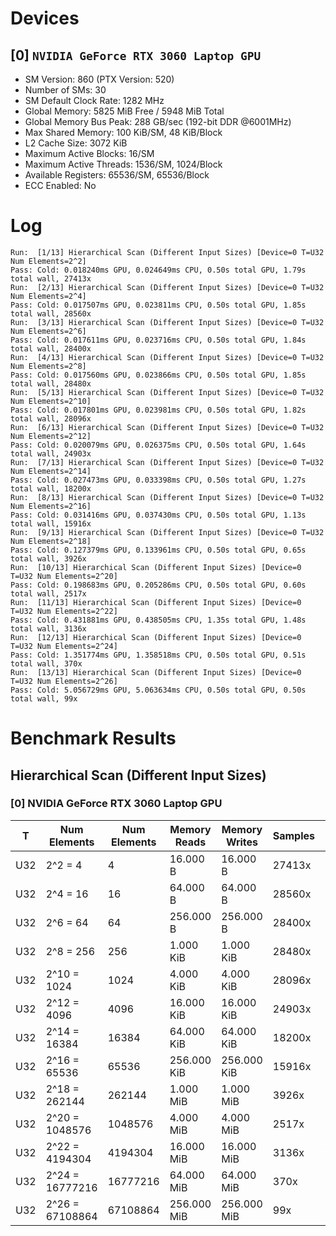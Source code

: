 # Devices

## [0] `NVIDIA GeForce RTX 3060 Laptop GPU`
* SM Version: 860 (PTX Version: 520)
* Number of SMs: 30
* SM Default Clock Rate: 1282 MHz
* Global Memory: 5825 MiB Free / 5948 MiB Total
* Global Memory Bus Peak: 288 GB/sec (192-bit DDR @6001MHz)
* Max Shared Memory: 100 KiB/SM, 48 KiB/Block
* L2 Cache Size: 3072 KiB
* Maximum Active Blocks: 16/SM
* Maximum Active Threads: 1536/SM, 1024/Block
* Available Registers: 65536/SM, 65536/Block
* ECC Enabled: No

# Log

```
Run:  [1/13] Hierarchical Scan (Different Input Sizes) [Device=0 T=U32 Num Elements=2^2]
Pass: Cold: 0.018240ms GPU, 0.024649ms CPU, 0.50s total GPU, 1.79s total wall, 27413x 
Run:  [2/13] Hierarchical Scan (Different Input Sizes) [Device=0 T=U32 Num Elements=2^4]
Pass: Cold: 0.017507ms GPU, 0.023811ms CPU, 0.50s total GPU, 1.85s total wall, 28560x 
Run:  [3/13] Hierarchical Scan (Different Input Sizes) [Device=0 T=U32 Num Elements=2^6]
Pass: Cold: 0.017611ms GPU, 0.023716ms CPU, 0.50s total GPU, 1.84s total wall, 28400x 
Run:  [4/13] Hierarchical Scan (Different Input Sizes) [Device=0 T=U32 Num Elements=2^8]
Pass: Cold: 0.017560ms GPU, 0.023866ms CPU, 0.50s total GPU, 1.85s total wall, 28480x 
Run:  [5/13] Hierarchical Scan (Different Input Sizes) [Device=0 T=U32 Num Elements=2^10]
Pass: Cold: 0.017801ms GPU, 0.023981ms CPU, 0.50s total GPU, 1.82s total wall, 28096x 
Run:  [6/13] Hierarchical Scan (Different Input Sizes) [Device=0 T=U32 Num Elements=2^12]
Pass: Cold: 0.020079ms GPU, 0.026375ms CPU, 0.50s total GPU, 1.64s total wall, 24903x 
Run:  [7/13] Hierarchical Scan (Different Input Sizes) [Device=0 T=U32 Num Elements=2^14]
Pass: Cold: 0.027473ms GPU, 0.033398ms CPU, 0.50s total GPU, 1.27s total wall, 18200x 
Run:  [8/13] Hierarchical Scan (Different Input Sizes) [Device=0 T=U32 Num Elements=2^16]
Pass: Cold: 0.031416ms GPU, 0.037430ms CPU, 0.50s total GPU, 1.13s total wall, 15916x 
Run:  [9/13] Hierarchical Scan (Different Input Sizes) [Device=0 T=U32 Num Elements=2^18]
Pass: Cold: 0.127379ms GPU, 0.133961ms CPU, 0.50s total GPU, 0.65s total wall, 3926x 
Run:  [10/13] Hierarchical Scan (Different Input Sizes) [Device=0 T=U32 Num Elements=2^20]
Pass: Cold: 0.198683ms GPU, 0.205286ms CPU, 0.50s total GPU, 0.60s total wall, 2517x 
Run:  [11/13] Hierarchical Scan (Different Input Sizes) [Device=0 T=U32 Num Elements=2^22]
Pass: Cold: 0.431881ms GPU, 0.438505ms CPU, 1.35s total GPU, 1.48s total wall, 3136x 
Run:  [12/13] Hierarchical Scan (Different Input Sizes) [Device=0 T=U32 Num Elements=2^24]
Pass: Cold: 1.351774ms GPU, 1.358518ms CPU, 0.50s total GPU, 0.51s total wall, 370x 
Run:  [13/13] Hierarchical Scan (Different Input Sizes) [Device=0 T=U32 Num Elements=2^26]
Pass: Cold: 5.056729ms GPU, 5.063634ms CPU, 0.50s total GPU, 0.50s total wall, 99x 
```

# Benchmark Results

## Hierarchical Scan (Different Input Sizes)

### [0] NVIDIA GeForce RTX 3060 Laptop GPU

|  T  |  Num Elements   | Num Elements | Memory Reads | Memory Writes | Samples |  CPU Time  | Noise  |  GPU Time  | Noise  |  Elem/s  | GlobalMem BW | BWUtil |
|-----|-----------------|--------------|--------------|---------------|---------|------------|--------|------------|--------|----------|--------------|--------|
| U32 |         2^2 = 4 |            4 |     16.000 B |      16.000 B |  27413x |  24.649 us | 41.95% |  18.240 us | 19.90% | 219.300K |   1.754 MB/s |  0.00% |
| U32 |        2^4 = 16 |           16 |     64.000 B |      64.000 B |  28560x |  23.811 us | 43.45% |  17.507 us | 21.23% | 913.907K |   7.311 MB/s |  0.00% |
| U32 |        2^6 = 64 |           64 |    256.000 B |     256.000 B |  28400x |  23.716 us | 43.13% |  17.611 us | 21.79% |   3.634M |  29.072 MB/s |  0.01% |
| U32 |       2^8 = 256 |          256 |    1.000 KiB |     1.000 KiB |  28480x |  23.866 us | 44.53% |  17.560 us | 23.82% |  14.579M | 116.632 MB/s |  0.04% |
| U32 |     2^10 = 1024 |         1024 |    4.000 KiB |     4.000 KiB |  28096x |  23.981 us | 42.56% |  17.801 us | 21.22% |  57.524M | 460.191 MB/s |  0.16% |
| U32 |     2^12 = 4096 |         4096 |   16.000 KiB |    16.000 KiB |  24903x |  26.375 us | 35.39% |  20.079 us | 12.91% | 203.996M |   1.632 GB/s |  0.57% |
| U32 |    2^14 = 16384 |        16384 |   64.000 KiB |    64.000 KiB |  18200x |  33.398 us | 24.31% |  27.473 us |  7.41% | 596.360M |   4.771 GB/s |  1.66% |
| U32 |    2^16 = 65536 |        65536 |  256.000 KiB |   256.000 KiB |  15916x |  37.430 us | 26.41% |  31.416 us | 16.94% |   2.086G |  16.688 GB/s |  5.79% |
| U32 |   2^18 = 262144 |       262144 |    1.000 MiB |     1.000 MiB |   3926x | 133.961 us | 10.84% | 127.379 us |  9.24% |   2.058G |  16.464 GB/s |  5.72% |
| U32 |  2^20 = 1048576 |      1048576 |    4.000 MiB |     4.000 MiB |   2517x | 205.286 us |  5.89% | 198.683 us |  4.67% |   5.278G |  42.221 GB/s | 14.66% |
| U32 |  2^22 = 4194304 |      4194304 |   16.000 MiB |    16.000 MiB |   3136x | 438.505 us | 27.33% | 431.881 us | 27.27% |   9.712G |  77.694 GB/s | 26.97% |
| U32 | 2^24 = 16777216 |     16777216 |   64.000 MiB |    64.000 MiB |    370x |   1.359 ms |  1.22% |   1.352 ms |  1.09% |  12.411G |  99.290 GB/s | 34.47% |
| U32 | 2^26 = 67108864 |     67108864 |  256.000 MiB |   256.000 MiB |     99x |   5.064 ms |  0.47% |   5.057 ms |  0.44% |  13.271G | 106.170 GB/s | 36.86% |
